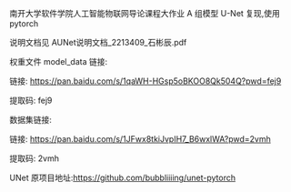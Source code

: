 南开大学软件学院人工智能物联网导论课程大作业 A 组模型 U-Net 复现,使用 pytorch

说明文档见 AUNet说明文档_2213409_石彬辰.pdf

权重文件 model_data 链接:

链接: https://pan.baidu.com/s/1qaWH-HGsp5oBKOO8Qk504Q?pwd=fej9

提取码: fej9

数据集链接:

链接: https://pan.baidu.com/s/1JFwx8tkiJvpIH7_B6wxlWA?pwd=2vmh

提取码: 2vmh

UNet 原项目地址:https://github.com/bubbliiiing/unet-pytorch
